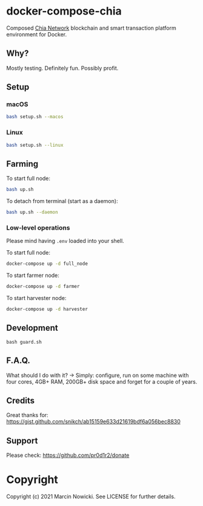# docker-compose-chia

Composed [Chia Network](https://www.chia.net) blockchain and smart transaction platform environment for Docker.

## Why?

Mostly testing. Definitely fun. Possibly profit.

## Setup

### macOS

```bash
bash setup.sh --macos
```

### Linux

```bash
bash setup.sh --linux
```


## Farming

To start full node:

```bash
bash up.sh
```

To detach from terminal (start as a daemon):

```bash
bash up.sh --daemon
```

### Low-level operations

Please mind having `.env` loaded into your shell.

To start full node:

```bash
docker-compose up -d full_node
```

To start farmer node:

```bash
docker-compose up -d farmer
```

To start harvester node:

```bash
docker-compose up -d harvester
```

## Development

```
bash guard.sh
```

## F.A.Q.

What should I do with it?
-> Simply: configure, run on some machine with four cores, 4GB+ RAM, 200GB+ disk space and forget for a couple of years.

## Credits

Great thanks for: https://gist.github.com/snikch/ab15159e633d21619bdf6a056bec8830

## Support

Please check: https://github.com/pr0d1r2/donate

# Copyright

Copyright (c) 2021 Marcin Nowicki. See LICENSE for further details.
